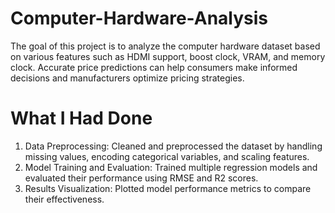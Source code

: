 # Computer-Hardware-Analysis

The goal of this project is to analyze the computer hardware dataset based on various features such as HDMI support, boost clock, VRAM, and memory clock. Accurate price predictions can help consumers make informed decisions and manufacturers optimize pricing strategies.

# What I Had Done

1)  Data Preprocessing: Cleaned and preprocessed the dataset by handling missing values, encoding categorical variables, and scaling features.
2)  Model Training and Evaluation: Trained multiple regression models and evaluated their performance using RMSE and R2 scores.
3)  Results Visualization: Plotted model performance metrics to compare their effectiveness.
